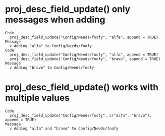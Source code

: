 # proj_desc_field_update() only messages when adding

    Code
      proj_desc_field_update("Config/Needs/foofy", "alfa", append = TRUE)
    Message
      v Adding "alfa" to Config/Needs/foofy
    Code
      proj_desc_field_update("Config/Needs/foofy", "alfa", append = TRUE)
      proj_desc_field_update("Config/Needs/foofy", "bravo", append = TRUE)
    Message
      v Adding "bravo" to Config/Needs/foofy

# proj_desc_field_update() works with multiple values

    Code
      proj_desc_field_update("Config/Needs/foofy", c("alfa", "bravo"), append = TRUE)
    Message
      v Adding "alfa" and "bravo" to Config/Needs/foofy

